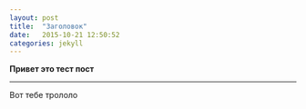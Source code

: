 ```yaml
---
layout: post
title:  "Заголовок"
date:   2015-10-21 12:50:52
categories: jekyll 
---
```

**Привет это тест пост**
__________________
Вот тебе трололо
